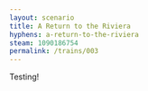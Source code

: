 ```yaml
---
layout: scenario
title: A Return to the Riviera
hyphens: a-return-to-the-riviera
steam: 1090186754
permalink: /trains/003
---
```

Testing!